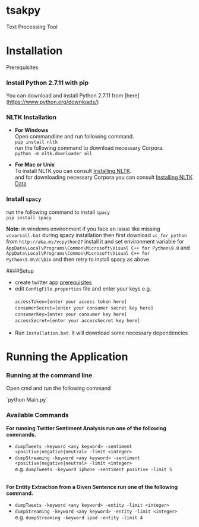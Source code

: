 # tsakpy
Text Processing Tool

# Installation
Prerequisites <br/>
 ### Install Python 2.7.11 with pip<br/>
 You  can download and install Python 2.7.11 from [here] (https://www.python.org/downloads/) <br>

### NLTK Installation <br>
   * **For Windows**<br>
   Open commandline and run following command. <br>
      `pip install nltk` <br>
   run the following command to download necessary Corpora. <br>
      `python -m nltk.downloader all` <br>

  * **For Mac or Unix**<br>
   To install NLTK you can consult [Installing NLTK](http://www.nltk.org/install.html). <br>
   and for downloading necessary Corpora you can consult [Installing NLTK Data](http://www.nltk.org/data.html) <br>

### Install `spacy`<br>
  run the following command to install `spacy`<br>
  `pip install spacy`<br>

**Note**:  in windows environment if you face an issue like missing `vcvarsall.bat` during spacy installation then first download `vc_for_python` from `http://aka.ms/vcpython27` install it and set environment variable for `AppData\Local\Programs\Common\Microsoft\Visual C++ for Python\9.0` and `AppData\Local\Programs\Common\Microsoft\Visual C++ for Python\9.0\VC\bin` and then retry to install spacy as above.


####Setup

* create twitter app [prerequisites](https://github.com/project-spinoza/twitter-swiss-army-knife/wiki/Prerequisites)<br>
* edit `ConfigFile.properties` file and enter your keys e.g. <br><br>
`accessToken=[enter your access token here]`<br>
`consumerSecret=[enter your consumer secret key here]`<br>
`consumerKey=[enter your consumer key here]`<br>
`accessSecret=[enter your accessSecret key here]`<br><br>
* Run `Installation.bat`. It will download some necessary dependencies

# Running the Application <br/>
### Running at the command line
<p>Open cmd and run the following command</p>
`python Main.py`

### Available Commands <br/>
  **For running Twitter Sentiment Analysis run one of the following commands.** <br> 
  * `dumpTweets -keyword <any keyword> -sentiment <positive|negative|neutral> -limit <integer>` <br/>
  * `dumpStreaming -keyword <any keyword> -sentiment <positive|negative|neutral> -limit <integer>` <br>
  e.g. `dumpTweets -keyword iphone -sentiment positive -limit 5` <br/><br>
  
  **For Entity Extraction from a Given Sentence run one of the following command.**<br>
  * `dumpTweets -keyword <any keyword> -entity -limit <integer>` <br/>
  * `dumpStreaming -keyword <any keyword> -entity -limit <integer>` <br>
  e.g. `dumpStreaming -keyword ipad -entity -limit 4`
  


